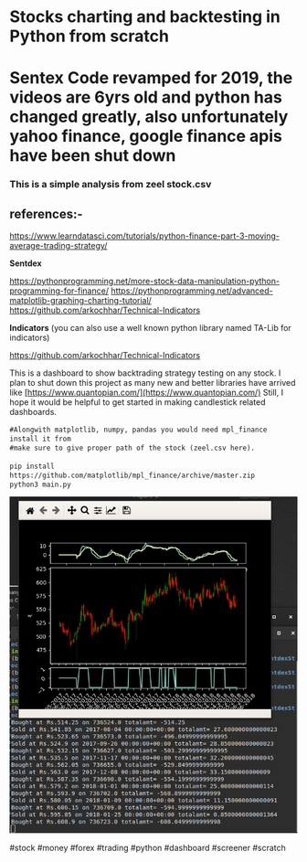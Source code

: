 # Stocks charting and backtesting in Python from scratch
# Sentex Code revamped for 2019, the videos are 6yrs old and python has changed greatly, also unfortunately yahoo finance, google finance apis have been shut down

### This is a simple analysis from zeel stock.csv

## references:- 
https://www.learndatasci.com/tutorials/python-finance-part-3-moving-average-trading-strategy/

<B>Sentdex</B>

https://pythonprogramming.net/more-stock-data-manipulation-python-programming-for-finance/
https://pythonprogramming.net/advanced-matplotlib-graphing-charting-tutorial/
https://github.com/arkochhar/Technical-Indicators

<b>Indicators</b> (you can also use a well known python library named TA-Lib for indicators)

https://github.com/arkochhar/Technical-Indicators



This is a dashboard to show backtrading strategy testing on any stock. I plan to shut down this project as many new and better libraries have arrived like [https://www.quantopian.com/](https://www.quantopian.com/) Still, I hope it would be helpful to get started in making candlestick related dashboards.



```
#Alongwith matplotlib, numpy, pandas you would need mpl_finance install it from
#make sure to give proper path of the stock (zeel.csv here).

pip install https://github.com/matplotlib/mpl_finance/archive/master.zip
python3 main.py

```



![image-20200513043212809](./img/README/image-20200513043212809.png)



\#stock #money #forex  #trading \#python #dashboard #screener #scratch

